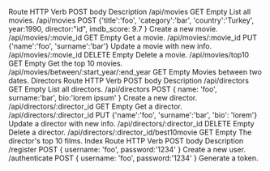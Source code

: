Route	HTTP Verb	POST body	Description
/api/movies	GET	Empty	List all movies.
/api/movies	POST	{'title':'foo', 'category':'bar', 'country':'Turkey', year:1990, director:"id", imdb_score: 9.7 }	Create a new movie.
/api/movies/:movie_id	GET	Empty	Get a movie.
/api/movies/:movie_id	PUT	{'name':'foo', 'surname':'bar'}	Update a movie with new info.
/api/movies/:movie_id	DELETE	Empty	Delete a movie.
/api/movies/top10	GET	Empty	Get the top 10 movies.
/api/movies/between/:start_year/:end_year	GET	Empty	Movies between two dates.
Directors
Route	HTTP Verb	POST body	Description
/api/directors	GET	Empty	List all directors.
/api/directors	POST	{ name: 'foo', surname:'bar', bio:'lorem ipsum' }	Create a new director.
/api/directors/:director_id	GET	Empty	Get a director.
/api/directors/:director_id	PUT	{'name':'foo', 'surname':'bar', 'bio': 'lorem'}	Update a director with new info.
/api/directors/:director_id	DELETE	Empty	Delete a director.
/api/directors/:director_id/best10movie	GET	Empty	The director's top 10 films.
Index
Route	HTTP Verb	POST body	Description
/register	POST	{ username: 'foo', password:'1234' }	Create a new user.
/authenticate	POST	{ username: 'foo', password:'1234' }	Generate a token.
